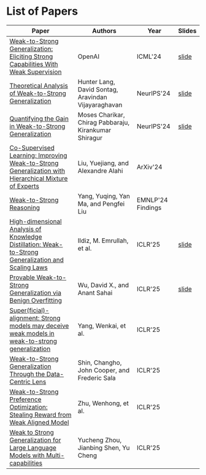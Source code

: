 # List of Papers
| Paper | Authors | Year | Slides | 
|--------------------------------------|--------|---------| ------- |
| [Weak-to-Strong Generalization: Eliciting Strong Capabilities With Weak Supervision](https://arxiv.org/abs/2312.09390) | OpenAI | ICML'24 | [slide](<slides/Weak-to-Strong Generalization-Eliciting Strong Capabilities With Weak Supervision.pdf>) |
| [Theoretical Analysis of Weak-to-Strong Generalization](https://arxiv.org/abs/2405.16043) | Hunter Lang, David Sontag, Aravindan Vijayaraghavan | NeurIPS'24 | [slide](<slides/Theoretical Analysis of Weak-to-Strong Generalization.pdf>) | 
| [Quantifying the Gain in Weak-to-Strong Generalization](https://arxiv.org/abs/2405.15116) | Moses Charikar, Chirag Pabbaraju, Kirankumar Shiragur | NeurIPS'24 | [slide](<slides/Quantifying the Gain in Weak-to-Strong Generalization.pdf>) |
| [Co-Supervised Learning: Improving Weak-to-Strong Generalization with Hierarchical Mixture of Experts](https://arxiv.org/abs/2402.15505) | Liu, Yuejiang, and Alexandre Alahi | ArXiv'24 |  |
| [Weak-to-Strong Reasoning](https://arxiv.org/abs/2407.13647) | Yang, Yuqing, Yan Ma, and Pengfei Liu | EMNLP'24 Findings |  |
| [High-dimensional Analysis of Knowledge Distillation: Weak-to-Strong Generalization and Scaling Laws](https://arxiv.org/abs/2410.18837) | Ildiz, M. Emrullah, et al. | ICLR'25 | [slide](<slides/High-dimensional Analysis of Knowledge Distillation Weak-to-Strong Generalization and Scaling Laws.pdf>) |
| [Provable Weak-to-Strong Generalization via Benign Overfitting](https://arxiv.org/abs/2410.04638) | Wu, David X., and Anant Sahai | ICLR'25 | [slide](<slides/Provable Weak-to-Strong Generalization via Benign Overfitting.pdf>) |
| [Super(ficial)-alignment: Strong models may deceive weak models in weak-to-strong generalization](https://arxiv.org/abs/2406.11431) | Yang, Wenkai, et al. | ICLR'25 |  |
| [Weak-to-Strong Generalization Through the Data-Centric Lens](https://arxiv.org/abs/2412.03881) | Shin, Changho, John Cooper, and Frederic Sala | ICLR'25 | |
| [Weak-to-Strong Preference Optimization: Stealing Reward from Weak Aligned Model](https://arxiv.org/abs/2410.18640) | Zhu, Wenhong, et al. | ICLR'25 | |
| [Weak to Strong Generalization for Large Language Models with Multi-capabilities](https://openreview.net/forum?id=N1vYivuSKq) | Yucheng Zhou, Jianbing Shen, Yu Cheng | ICLR'25| |

